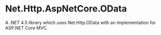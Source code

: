 # Net.Http.AspNetCore.OData
A .NET 4.5 library which uses Net.Http.OData with an implementation for ASP.NET Core MVC.

